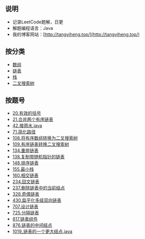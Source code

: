 ## 说明
- 记录LeetCode题解，日更
- 解题编程语言：Java
- 我的博客网站：[http://tangyiheng.top/](http://tangyiheng.top/)

## 按分类

- [数组](https://github.com/tangyihengsb/LeetCode/tree/master/数组)
- [链表](https://github.com/tangyihengsb/LeetCode/blob/master/链表)
- [栈](https://github.com/tangyihengsb/LeetCode/blob/master/栈)
- [二叉搜索树](https://github.com/tangyihengsb/LeetCode/tree/master/二叉搜索树)

## 按题号

- [20.有效的括号](https://github.com/tangyihengsb/LeetCode/blob/master/栈/20_有效的括号.java)
- [21.合并两个有序链表](https://github.com/tangyihengsb/LeetCode/blob/master/链表/143_重排链表.java)
- [42.接雨水.java](https://github.com/tangyihengsb/LeetCode/blob/master/栈/42_接雨水.java)
- [71.简化路径](https://github.com/tangyihengsb/LeetCode/blob/master/栈/71_简化路径.java)
- [108.将有序数组转换为二叉搜索树](https://github.com/tangyihengsb/LeetCode/blob/master/二叉搜索树/108_将有序数组转换为二叉搜索树.java)
- [109.有序链表转换二叉搜索树](https://github.com/tangyihengsb/LeetCode/blob/master/二叉搜索树/109_有序链表转换二叉搜索树.java)
- [134.重排链表](https://github.com/tangyihengsb/LeetCode/blob/master/链表/143_重排链表.java)
- [138.复制带随机指针的链表](https://github.com/tangyihengsb/LeetCode/blob/master/链表/138_复制带随机指针的链表.java)
- [148.排序链表](https://github.com/tangyihengsb/LeetCode/blob/master/链表/148_排序链表.java)
- [155.最小栈](https://github.com/tangyihengsb/LeetCode/new/master/栈/155_最小栈.java)
- [160.相交链表](https://github.com/tangyihengsb/LeetCode/blob/master/链表/160_相交链表.java)
- [234.回文链表](https://github.com/tangyihengsb/LeetCode/blob/master/链表/234_回文链表.java)
- [237.删除链表中的当前结点](https://github.com/tangyihengsb/LeetCode/blob/master/链表/237_删除链表中的当前节点.java)
- [328.奇偶链表](https://github.com/tangyihengsb/LeetCode/blob/master/链表/328_奇偶链表.java)
- [430.扁平化多级双向链表](https://github.com/tangyihengsb/LeetCode/blob/master/链表/430_扁平化多级双向链表.java)
- [707.设计链表](https://github.com/tangyihengsb/LeetCode/blob/master/链表/707_设计链表.java)
- [725.分隔链表](https://github.com/tangyihengsb/LeetCode/blob/master/链表/725_分隔链表.java)
- [817.链表组件](https://github.com/tangyihengsb/LeetCode/blob/master/链表/817_链表组件.java)
- [876.链表的中间结点](https://github.com/tangyihengsb/LeetCode/blob/master/链表/876_链表的中间结点.java)
- [1019_链表的一个更大结点.java](https://github.com/tangyihengsb/LeetCode/blob/master/链表/1019_链表的一个更大结点.java)

